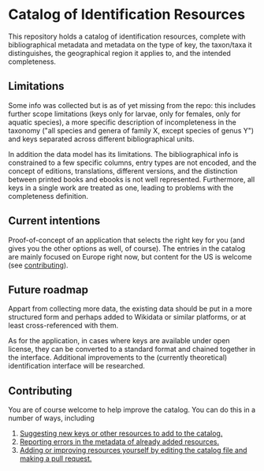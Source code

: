 # Catalog of Identification Resources

This repository holds a catalog of identification resources, complete with bibliographical metadata
and metadata on the type of key, the taxon/taxa it distinguishes, the geographical region it applies
to, and the intended completeness.

## Limitations

Some info was collected but is as of yet missing from the repo: this includes further scope
limitations (keys only for larvae, only for females, only for aquatic species), a more specific
description of incompleteness in the taxonomy ("all species and genera of family X, except species
of genus Y") and keys separated across different bibliographical units.

In addition the data model has its limitations. The bibliographical info is constrained to a few
specific columns, entry types are not encoded, and the concept of editions, translations, different
versions, and the distinction between printed books and ebooks is not well represented. Furthermore,
all keys in a single work are treated as one, leading to problems with the completeness definition.

## Current intentions

Proof-of-concept of an application that selects the right key for you (and gives you the other
options as well, of course). The entries in the catalog are mainly focused on Europe right now, but
content for the US is welcome (see [contributing](#contributing)).

## Future roadmap

Appart from collecting more data, the existing data should be put in a more structured form and
perhaps added to Wikidata or similar platforms, or at least cross-referenced with them.

As for the application, in cases where keys are available under open license, they can be
converted to a standard format and chained together in the interface. Additional improvements
to the (currently theoretical) identification interface will be researched.

## Contributing

You are of course welcome to help improve the catalog. You can do this in a number of ways,
including

  1. [Suggesting new keys or other resources to add to the catalog.](https://github.com/identification-resources/catalog/issues/new?assignees=&labels=untriaged%2C+untriaged%3A+addition&template=addition-to-the-catalog.md&title=)
  2. [Reporting errors in the metadata of already added resources.](https://github.com/identification-resources/catalog/issues/new?assignees=&labels=untriaged%2C+untriaged%3A+error&template=catalog-error.md&title=)
  3. [Adding or improving resources yourself by editing the catalog file and making a pull request.](https://github.com/identification-resources/catalog/blob/main/CONTRIBUTING.md#adding-resources)
